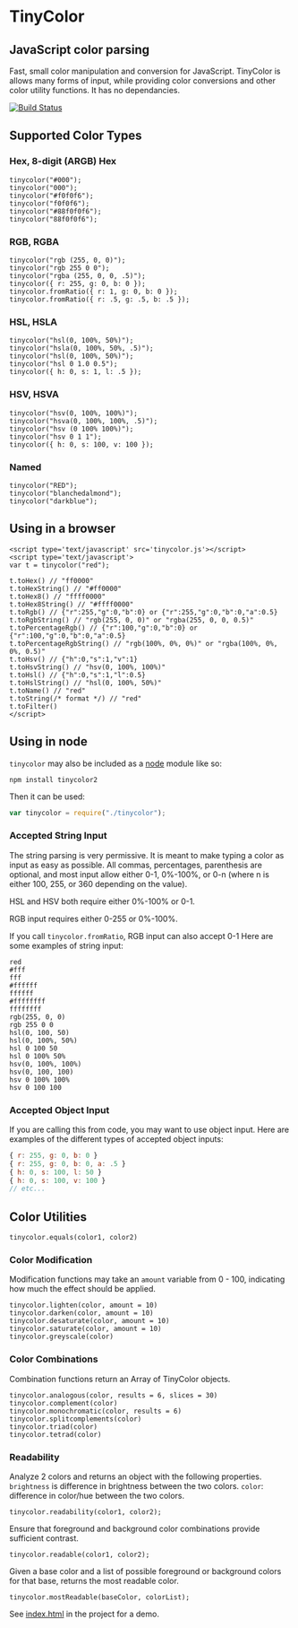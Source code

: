 # TinyColor

## JavaScript color parsing

Fast, small color manipulation and conversion for JavaScript.  TinyColor is allows many forms of input, while providing color conversions and other color utility functions.  It has no dependancies.

[![Build Status](https://travis-ci.org/bgrins/TinyColor.png?branch=master)](https://travis-ci.org/bgrins/TinyColor)

## Supported Color Types

### Hex, 8-digit (ARGB) Hex

    tinycolor("#000");
    tinycolor("000");
    tinycolor("#f0f0f6");
    tinycolor("f0f0f6");
    tinycolor("#88f0f0f6");
    tinycolor("88f0f0f6");

### RGB, RGBA

    tinycolor("rgb (255, 0, 0)");
    tinycolor("rgb 255 0 0");
    tinycolor("rgba (255, 0, 0, .5)");
    tinycolor({ r: 255, g: 0, b: 0 });
    tinycolor.fromRatio({ r: 1, g: 0, b: 0 });
    tinycolor.fromRatio({ r: .5, g: .5, b: .5 });

### HSL, HSLA

    tinycolor("hsl(0, 100%, 50%)");
    tinycolor("hsla(0, 100%, 50%, .5)");
    tinycolor("hsl(0, 100%, 50%)");
    tinycolor("hsl 0 1.0 0.5");
    tinycolor({ h: 0, s: 1, l: .5 });

### HSV, HSVA

    tinycolor("hsv(0, 100%, 100%)");
    tinycolor("hsva(0, 100%, 100%, .5)");
    tinycolor("hsv (0 100% 100%)");
    tinycolor("hsv 0 1 1");
    tinycolor({ h: 0, s: 100, v: 100 });

### Named

    tinycolor("RED");
    tinycolor("blanchedalmond");
    tinycolor("darkblue");

## Using in a browser

    <script type='text/javascript' src='tinycolor.js'></script>
    <script type='text/javascript'>
    var t = tinycolor("red");

    t.toHex() // "ff0000"
    t.toHexString() // "#ff0000"
    t.toHex8() // "ffff0000"
    t.toHex8String() // "#ffff0000"
    t.toRgb() // {"r":255,"g":0,"b":0} or {"r":255,"g":0,"b":0,"a":0.5}
    t.toRgbString() // "rgb(255, 0, 0)" or "rgba(255, 0, 0, 0.5)"
    t.toPercentageRgb() // {"r":100,"g":0,"b":0} or {"r":100,"g":0,"b":0,"a":0.5}
    t.toPercentageRgbString() // "rgb(100%, 0%, 0%)" or "rgba(100%, 0%, 0%, 0.5)"
    t.toHsv() // {"h":0,"s":1,"v":1}
    t.toHsvString() // "hsv(0, 100%, 100%)"
    t.toHsl() // {"h":0,"s":1,"l":0.5}
    t.toHslString() // "hsl(0, 100%, 50%)"
    t.toName() // "red"
    t.toString(/* format */) // "red"
    t.toFilter()
    </script>

## Using in node

`tinycolor` may also be included as a [node](http://nodejs.org/) module like so:

```
npm install tinycolor2
```

Then it can be used:

```js
var tinycolor = require("./tinycolor");
```

### Accepted String Input

The string parsing is very permissive.  It is meant to make typing a color as input as easy as possible.  All commas, percentages, parenthesis are optional, and most input allow either 0-1, 0%-100%, or 0-n (where n is either 100, 255, or 360 depending on the value).

HSL and HSV both require either 0%-100% or 0-1.

RGB input requires either 0-255 or 0%-100%.

If you call `tinycolor.fromRatio`, RGB input can also accept 0-1
Here are some examples of string input:

```
red
#fff
fff
#ffffff
ffffff
#ffffffff
ffffffff
rgb(255, 0, 0)
rgb 255 0 0
hsl(0, 100, 50)
hsl(0, 100%, 50%)
hsl 0 100 50
hsl 0 100% 50%
hsv(0, 100%, 100%)
hsv(0, 100, 100)
hsv 0 100% 100%
hsv 0 100 100
```

### Accepted Object Input

If you are calling this from code, you may want to use object input.  Here are examples of the different types of accepted object inputs:

```js
{ r: 255, g: 0, b: 0 }
{ r: 255, g: 0, b: 0, a: .5 }
{ h: 0, s: 100, l: 50 }
{ h: 0, s: 100, v: 100 }
// etc...
```

## Color Utilities

    tinycolor.equals(color1, color2)

### Color Modification

Modification functions may take an `amount` variable from 0 - 100, indicating how much the effect should be applied.

    tinycolor.lighten(color, amount = 10)
    tinycolor.darken(color, amount = 10)
    tinycolor.desaturate(color, amount = 10)
    tinycolor.saturate(color, amount = 10)
    tinycolor.greyscale(color)

### Color Combinations

Combination functions return an Array of TinyColor objects.

    tinycolor.analogous(color, results = 6, slices = 30)
    tinycolor.complement(color)
    tinycolor.monochromatic(color, results = 6)
    tinycolor.splitcomplements(color)
    tinycolor.triad(color)
    tinycolor.tetrad(color)

### Readability

Analyze 2 colors and returns an object with the following properties.  `brightness` is difference in brightness between the two colors.  `color`: difference in color/hue between the two colors.

    tinycolor.readability(color1, color2);

Ensure that foreground and background color combinations provide sufficient contrast.

    tinycolor.readable(color1, color2);

Given a base color and a list of possible foreground or background colors for that base, returns the most readable color.

    tinycolor.mostReadable(baseColor, colorList);

See [index.html](https://github.com/bgrins/TinyColor/blob/master/index.html) in the project for a demo.
